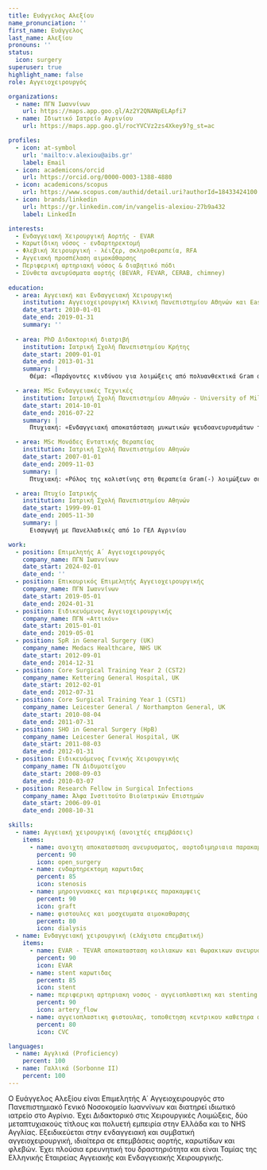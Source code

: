 ```yaml
---
title: Ευάγγελος Αλεξίου
name_pronunciation: ''
first_name: Ευάγγελος
last_name: Αλεξίου
pronouns: ''
status:
  icon: surgery
superuser: true
highlight_name: false
role: Αγγειοχειρουργός

organizations:
  - name: ΠΓΝ Ιωαννίνων
    url: https://maps.app.goo.gl/Az2Y2QNANpELApfi7
  - name: Ιδιωτικό Ιατρείο Αγρινίου
    url: https://maps.app.goo.gl/rocYVCVz2zs4Xkey9?g_st=ac

profiles:
  - icon: at-symbol
    url: 'mailto:v.alexiou@aibs.gr'
    label: Email
  - icon: academicons/orcid
    url: https://orcid.org/0000-0003-1388-4880
  - icon: academicons/scopus
    url: https://www.scopus.com/authid/detail.uri?authorId=18433424100
  - icon: brands/linkedin
    url: https://gr.linkedin.com/in/vangelis-alexiou-27b9a432
    label: LinkedIn

interests:
  - Ενδαγγειακή Χειρουργική Αορτής - EVAR
  - Καρωτίδικη νόσος - ενδαρτηρεκτομή
  - Φλεβική Χειρουργική - λέιζερ, σκληροθεραπεία, RFA
  - Αγγειακή προσπέλαση αιμοκάθαρσης
  - Περιφερική αρτηριακή νόσος & διαβητικό πόδι
  - Σύνθετα ανευρύσματα αορτής (BEVAR, FEVAR, CERAB, chimney)
    
education:
  - area: Aγγειακή και Ενδαγγειακή Χειρουργική
    institution: Αγγειοχειρουργική Κλινική Πανεπιστημίου ΑΘηνών και East Midlands South Deanery, UK
    date_start: 2010-01-01
    date_end: 2019-01-31
    summary: ''
    
  - area: PhD Διδακτορική διατριβή
    institution: Ιατρική Σχολή Πανεπιστημίου Κρήτης
    date_start: 2009-01-01
    date_end: 2013-01-31
    summary: |
      Θέμα: «Παράγοντες κινδύνου για λοιμώξεις από πολυανθεκτικά Gram αρνητικά βακτήρια σε χειρουργημένους ασθενείς που νοσηλεύονται στη μονάδα εντατικής θεραπείας».

  - area: MSc Ενδαγγειακές Τεχνικές
    institution: Ιατρική Σχολή Πανεπιστημίου Αθηνών - University of Milano-Bicocca
    date_start: 2014-10-01
    date_end: 2016-07-22
    summary: |
      Πτυχιακή: «Ενδαγγειακή αποκατάσταση μυκωτικών ψευδοανευρυσμάτων του λαγονομηριαίου άξονα». Επιβλέπων: Γ. Γερουλάκος

  - area: MSc Μονάδες Εντατικής Θεραπείας
    institution: Ιατρική Σχολή Πανεπιστημίου Αθηνών
    date_start: 2007-01-01
    date_end: 2009-11-03
    summary: |
      Πτυχιακή: «Ρόλος της κολιστίνης στη θεραπεία Gram(-) λοιμώξεων σε ασθενείς νοσηλευόμενους στη ΜΕΘ». Επιβλέπων: Κ. Τσιούφης

  - area: Πτυχίο Ιατρικής
    institution: Ιατρική Σχολή Πανεπιστημίου Αθηνών
    date_start: 1999-09-01
    date_end: 2005-11-30
    summary: |
      Εισαγωγή με Πανελλαδικές από 1ο ΓΕΛ Αγρινίου

work:
  - position: Επιμελητής Α΄ Αγγειοχειρουργός
    company_name: ΠΓΝ Ιωαννίνων
    date_start: 2024-02-01
    date_end: ''
  - position: Επικουρικός Επιμελητής Αγγειοχειρουργικής
    company_name: ΠΓΝ Ιωαννίνων
    date_start: 2019-05-01
    date_end: 2024-01-31
  - position: Ειδικευόμενος Αγγειοχειρουργικής
    company_name: ΠΓΝ «Αττικόν»
    date_start: 2015-01-01
    date_end: 2019-05-01
  - position: SpR in General Surgery (UK)
    company_name: Medacs Healthcare, NHS UK
    date_start: 2012-09-01
    date_end: 2014-12-31
  - position: Core Surgical Training Year 2 (CST2)
    company_name: Kettering General Hospital, UK
    date_start: 2012-02-01
    date_end: 2012-07-31
  - position: Core Surgical Training Year 1 (CST1)
    company_name: Leicester General / Northampton General, UK
    date_start: 2010-08-04
    date_end: 2011-07-31
  - position: SHO in General Surgery (HpB)
    company_name: Leicester General Hospital, UK
    date_start: 2011-08-03
    date_end: 2012-01-31
  - position: Ειδικευόμενος Γενικής Χειρουργικής
    company_name: ΓΝ Διδυμοτείχου
    date_start: 2008-09-03
    date_end: 2010-03-07
  - position: Research Fellow in Surgical Infections
    company_name: Άλφα Ινστιτούτο Βιοϊατρικών Επιστημών
    date_start: 2006-09-01
    date_end: 2008-10-31

skills:
  - name: Αγγειακή χειρουργική (ανοιχτές επεμβάσεις)
    items:
      - name: ανοιχτη αποκατασταση ανευρυσματος, αορτοδιμηριαια παρακαμψη
        percent: 90
        icon: open_surgery
      - name: ενδαρτηρεκτομη καρωτιδας
        percent: 85
        icon: stenosis
      - name: μηροιγνυακες και περιφερικες παρακαμψεις
        percent: 90
        icon: graft
      - name: φιστουλες και μοσχευματα αιμοκαθαρσης
        percent: 80
        icon: dialysis
  - name: Ενδαγγειακή χειρουργική (ελάχιστα επεμβατική)
    items:
      - name: EVAR - TEVAR αποκατασταση κοιλιακων και θωρακικων ανευρυσματων με χρηση stents
        percent: 90
        icon: EVAR
      - name: stent καρωτιδας
        percent: 85
        icon: stent
      - name: περιφερικη αρτηριακη νοσος - αγγειοπλαστικη και stenting
        percent: 90
        icon: artery_flow
      - name: αγγειοπλαστικη φιστουλας, τοποθετηση κεντρικου καθετηρα αιμοκαθαρσης
        percent: 80
        icon: CVC

languages:
  - name: Αγγλικά (Proficiency)
    percent: 100
  - name: Γαλλικά (Sorbonne II)
    percent: 100
---
```

Ο Ευάγγελος Αλεξίου είναι Επιμελητής Α΄ Αγγειοχειρουργός στο Πανεπιστημιακό Γενικό Νοσοκομείο Ιωαννίνων και διατηρεί ιδιωτικό ιατρείο στο Αγρίνιο. Έχει Διδακτορικό στις Χειρουργικές Λοιμώξεις, δύο μεταπτυχιακούς τίτλους και πολυετή εμπειρία στην Ελλάδα και το NHS Αγγλίας. Εξειδικεύεται στην ενδαγγειακή και συμβατική αγγειοχειρουργική, ιδιαίτερα σε επεμβάσεις αορτής, καρωτίδων και φλεβών. Έχει πλούσια ερευνητική του δραστηριότητα και είναι Ταμίας της Ελληνικής Εταιρείας Αγγειακής και Ενδαγγειακής Χειρουργικής.
